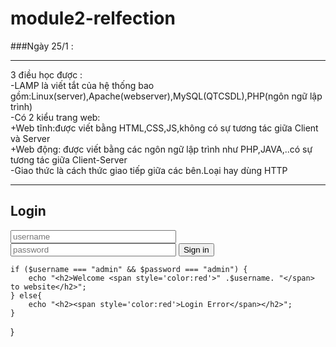 # module2-relfection
###Ngày 25/1 :
***
3 điều học được : <br>
-LAMP là viết tắt của hệ thống bao gồm:Linux(server),Apache(webserver),MySQL(QTCSDL),PHP(ngôn ngữ lập trình) <br>
-Có 2 kiểu trang web:<br>
+Web tĩnh:được viết bằng HTML,CSS,JS,không có sự tương tác giữa Client và Server <br>
+Web động: được viết bằng các ngôn ngữ lập trình như PHP,JAVA,..có sự tương tác giữa Client-Server <br>
-Giao thức là cách thức giao tiếp giữa các bên.Loại hay dùng HTTP <br>
***
<body>
<form method="POST">
    <div class="login">
        <h2>Login</h2>
        <input type="text" name="username" size="30"  placeholder="username"/>
        <input type="password" name="password" size="30" placeholder="password" />
        <input type="submit" value="Sign in"/>
    </div>
</form>
</body>
</html>
<?php
if ($_SERVER["REQUEST_METHOD"] == "POST") {
    $username = $_POST["username"];
    $password = $_POST["password"];

    if ($username === "admin" && $password === "admin") {
        echo "<h2>Welcome <span style='color:red'>" .$username. "</span> to website</h2>";
    } else{
        echo "<h2><span style='color:red'>Login Error</span></h2>";
    }
}